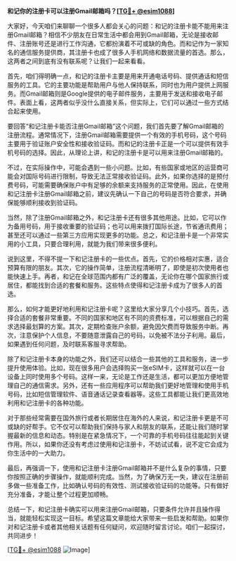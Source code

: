 **和记你的注册卡可以注册Gmail邮箱吗？[[TG💪+ @esim1088](https://t.me/s/esim1088)]**

大家好，今天咱们来聊聊一个很多人都会关心的问题：和记的注册卡能不能用来注册Gmail邮箱？相信不少朋友在日常生活中都会用到Gmail邮箱，无论是接收邮件、注册账号还是进行工作沟通，它都扮演着不可或缺的角色。而和记作为一家知名的通信服务提供商，其注册卡也成了很多人手机网络和数据流量的首选。那么，这两者之间到底有没有联系呢？让我们一起来看看。

首先，咱们得明确一点，和记的注册卡主要是用来开通电话号码、提供通话和短信服务的工具。它的主要功能是帮助用户与他人保持联系，同时也为用户提供上网服务。而Gmail邮箱则是Google提供的电子邮件服务，主要用于发送和接收电子邮件。表面上看，这两者似乎没什么直接关系，但实际上，它们可以通过一些方式结合起来使用。

要回答“和记注册卡能否注册Gmail邮箱”这个问题，我们首先要了解Gmail邮箱的注册流程。通常情况下，注册Gmail邮箱需要提供一个有效的手机号码，这个号码主要用于验证账户安全性和接收验证码。而和记的注册卡正是一个可以提供有效手机号码的选择。因此，从理论上讲，和记的注册卡是可以用来注册Gmail邮箱的。

不过，在实际操作中，可能会遇到一些小问题。比如，有些国家或地区的运营商可能会对国际号码进行限制，导致无法正常接收验证码。此外，如果你选择的是预付费号码，可能需要确保账户中有足够的余额来支持服务的正常使用。因此，在使用和记注册卡注册Gmail邮箱之前，建议先确认一下自己的号码是否符合要求，并确保能够顺利接收到验证码。

当然，除了注册Gmail邮箱之外，和记注册卡还有很多其他用途。比如，它可以作为备用号码，用于接收重要的验证码；也可以用来拨打国际长途，节省通讯费用；甚至还可以通过一些第三方应用实现更多的功能。总之，和记注册卡是一个非常实用的小工具，只要合理利用，就能为我们带来很多便利。

说到这里，不得不提一下和记注册卡的一些优点。首先，它的价格相对实惠，适合预算有限的朋友。其次，它的操作简单，注册流程清晰明了，即使是初次使用者也能快速上手。再者，和记在全球范围内都有广泛的覆盖，无论你在哪个国家旅行或居住，都能找到合适的套餐和服务。这些特点使得和记注册卡成为了很多人的首选。

那么，如何才能更好地利用和记注册卡呢？这里给大家分享几个小技巧。首先，选择合适的套餐非常重要。不同的国家和地区有不同的资费标准，可以根据自己的需求选择最划算的方案。其次，定期检查账户余额，避免因欠费而导致服务中断。再次，注意保护个人信息，不要随意泄露自己的号码，以免被不法分子利用。最后，如果遇到任何问题，及时联系客服寻求帮助。

除了和记注册卡本身的功能之外，我们还可以结合一些其他的工具和服务，进一步提升使用体验。比如，现在很多用户会选择购买一张eSIM卡，这样就可以在一台设备上同时使用多个号码。这样一来，无论是工作还是生活，都可以更加方便地管理自己的通信需求。另外，还有一些应用程序可以帮助我们更好地管理和使用手机号码，比如短信管理软件、语音通话记录查看器等。这些工具都能让我们更高效地利用和记注册卡的各种功能。

对于那些经常需要在国外旅行或者长期居住在海外的人来说，和记注册卡更是不可或缺的好帮手。它不仅可以帮助我们保持与家人和朋友的联系，还能让我们随时掌握最新的信息和动态。特别是在紧急情况下，一个可靠的手机号码往往能起到关键作用。所以，如果你还没有考虑过使用和记注册卡，不妨试试看，说不定它会成为你生活中的一大助力。

最后，再强调一下，使用和记注册卡注册Gmail邮箱并不是什么复杂的事情，只要你按照正确的步骤操作，就能顺利完成。当然，为了确保万无一失，建议在注册前多做一些准备工作，比如确认号码的有效性、测试接收验证码的功能等。只有做好充分准备，才能让整个过程更加顺畅。

总结一下，和记注册卡确实可以用来注册Gmail邮箱，只要条件允许并且操作得当，就能轻松实现这一目标。希望这篇文章能给大家带来一些启发和帮助。如果你对和记注册卡或者其他相关话题有任何疑问，欢迎随时留言讨论。咱们一起探讨，共同进步！

[[TG💪+ @esim1088](https://t.me/s/esim1088) ![Image](https://i.postimg.cc/4NQfJmqS/Snipaste-2025-05-13-00-14-12.png)]